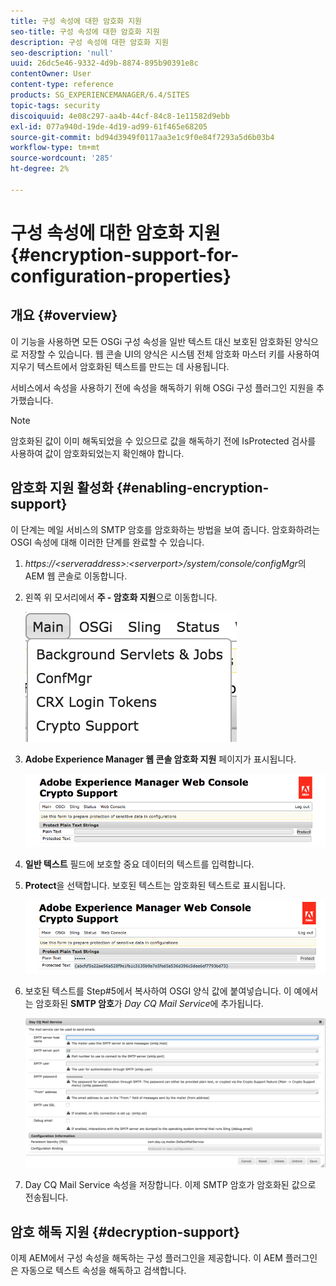```yaml
---
title: 구성 속성에 대한 암호화 지원
seo-title: 구성 속성에 대한 암호화 지원
description: 구성 속성에 대한 암호화 지원
seo-description: 'null'
uuid: 26dc5e46-9332-4d9b-8874-895b90391e8c
contentOwner: User
content-type: reference
products: SG_EXPERIENCEMANAGER/6.4/SITES
topic-tags: security
discoiquuid: 4e08c297-aa4b-44cf-84c8-1e11582d9ebb
exl-id: 077a940d-19de-4d19-ad99-61f465e68205
source-git-commit: bd94d3949f0117aa3e1c9f0e84f7293a5d6b03b4
workflow-type: tm+mt
source-wordcount: '285'
ht-degree: 2%

---
```


# 구성 속성에 대한 암호화 지원{#encryption-support-for-configuration-properties}

## 개요 {#overview}

이 기능을 사용하면 모든 OSGi 구성 속성을 일반 텍스트 대신 보호된 암호화된 양식으로 저장할 수 있습니다. 웹 콘솔 UI의 양식은 시스템 전체 암호화 마스터 키를 사용하여 지우기 텍스트에서 암호화된 텍스트를 만드는 데 사용됩니다.

서비스에서 속성을 사용하기 전에 속성을 해독하기 위해 OSGi 구성 플러그인 지원을 추가했습니다.

>[!NOTE]
>
>암호화된 값이 이미 해독되었을 수 있으므로 값을 해독하기 전에 IsProtected 검사를 사용하여 값이 암호화되었는지 확인해야 합니다.

## 암호화 지원 활성화 {#enabling-encryption-support}

이 단계는 메일 서비스의 SMTP 암호를 암호화하는 방법을 보여 줍니다. 암호화하려는 OSGI 속성에 대해 이러한 단계를 완료할 수 있습니다.

1. *https://&lt;serveraddress>:&lt;serverport>/system/console/configMgr*&#x200B;의 AEM 웹 콘솔로 이동합니다.
1. 왼쪽 위 모서리에서 **주 - 암호화 지원**&#x200B;으로 이동합니다.

   ![chlimage_1-325](assets/chlimage_1-325.png)

1. **Adobe Experience Manager 웹 콘솔 암호화 지원** 페이지가 표시됩니다.

   ![screen_shot_2018-08-01at113417am](assets/screen_shot_2018-08-01at113417am.png)

1. **일반 텍스트** 필드에 보호할 중요 데이터의 텍스트를 입력합니다.
1. **Protect**&#x200B;을 선택합니다. 보호된 텍스트는 암호화된 텍스트로 표시됩니다.

   ![screen_shot_2018-08-01at113844am](assets/screen_shot_2018-08-01at113844am.png)

1. 보호된 텍스트를 Step#5에서 복사하여 OSGI 양식 값에 붙여넣습니다. 이 예에서는 암호화된 **SMTP 암호**&#x200B;가 *Day CQ Mail Service*&#x200B;에 추가됩니다.

   ![screen_shot_2016-12-18at105809pm](assets/screen_shot_2016-12-18at105809pm.png)

1. Day CQ Mail Service 속성을 저장합니다. 이제 SMTP 암호가 암호화된 값으로 전송됩니다.

## 암호 해독 지원 {#decryption-support}

이제 AEM에서 구성 속성을 해독하는 구성 플러그인을 제공합니다. 이 AEM 플러그인은 자동으로 텍스트 속성을 해독하고 검색합니다.
